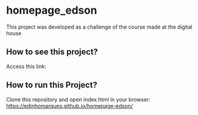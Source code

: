 # homepage_edson

This project was developed as a challenge of the course made at the digital house

## How to see this project?

Access this link: 

## How to run this Project?

Clone this repository and open index.html in your browser: https://edinhomarques.github.io/homepage-edson/